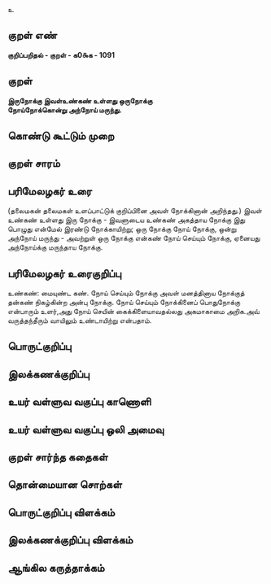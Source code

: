 உ

## குறள் எண் 

**குறிப்பறிதல் - குறள் - க0௯க - 1091**

## குறள் 

**இருநோக்கு இவள்உண்கண் உள்ளது ஒருநோக்கு  
நோய்நோக்கொன்று அந்நோய் மருந்து.**

## கொண்டு கூட்டும் முறை


## குறள் சாரம் 


## பரிமேலழகர் உரை

(தலைமகன் தலைமகள் உளப்பாட்டுக் குறிப்பினை அவள் நோக்கினான் அறிந்தது.) இவள் உண்கண் உள்ளது இரு நோக்கு - இவளுடைய உண்கண் அகத்தாய நோக்கு இது பொழுது என்மேல் இரண்டு நோக்காயிற்று; ஒரு நோக்கு நோய் நோக்கு, ஒன்று அந்நோய் மருந்து - அவற்றுள் ஒரு நோக்கு என்கண் நோய் செய்யும் நோக்கு, ஏனையது அந்நோய்க்கு மருந்தாய நோக்கு.

## பரிமேலழகர் உரைகுறிப்பு   

உண்கண்: மையுண்ட கண். நோய் செய்யும் நோக்கு அவள் மனத்தினாய நோக்குத் தன்கண் நிகழ்கின்ற அன்பு நோக்கு. நோய் செய்யும் நோக்கினைப் பொதுநோக்கு என்பாரும் உளர்,அது நோய் செயின் கைக்கிளையாவதல்லது அகமாகாமை அறிக.அவ் வருத்தந்தீரும் வாயிலும் உண்டாயிற்று என்பதாம்.

## பொருட்குறிப்பு 


## இலக்கணக்குறிப்பு  


## உயர் வள்ளுவ வகுப்பு காணொளி


## உயர் வள்ளுவ வகுப்பு ஒலி அமைவு 

 
## குறள் சார்ந்த கதைகள் 


## தொன்மையான சொற்கள்


## பொருட்குறிப்பு விளக்கம்


## இலக்கணக்குறிப்பு விளக்கம்


## ஆங்கில கருத்தாக்கம் 


